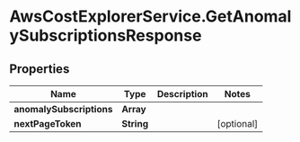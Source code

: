 # AwsCostExplorerService.GetAnomalySubscriptionsResponse

## Properties

Name | Type | Description | Notes
------------ | ------------- | ------------- | -------------
**anomalySubscriptions** | **Array** |  | 
**nextPageToken** | **String** |  | [optional] 



